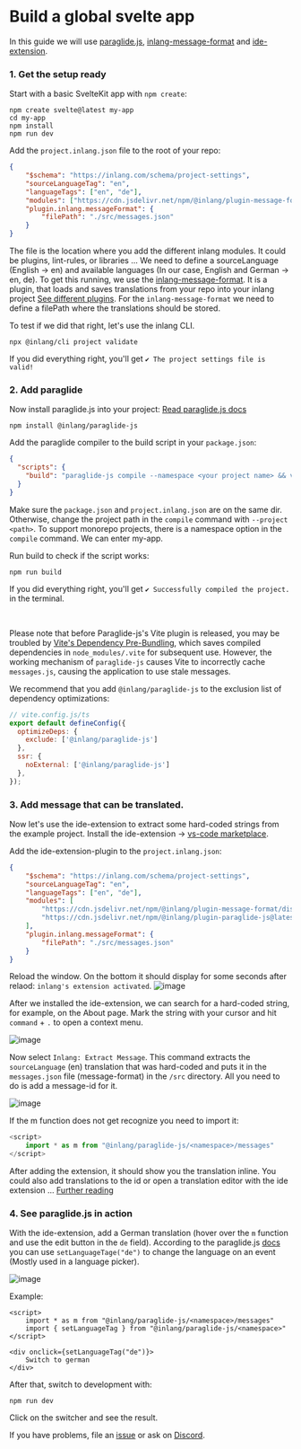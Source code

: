 # Build a global svelte app

In this guide we will use [paraglide.js](https://inlang.com/m/gerre34r/library-inlang-paraglideJs), [inlang-message-format](https://inlang.com/m/reootnfj/plugin-inlang-messageFormat) and [ide-extension](https://inlang.com/m/r7kp499g/app-inlang-ideExtension).

### 1. Get the setup ready 

Start with a basic SvelteKit app with `npm create`:
```
npm create svelte@latest my-app
cd my-app
npm install
npm run dev
```

Add the `project.inlang.json` file to the root of your repo:
```json
{
	"$schema": "https://inlang.com/schema/project-settings",
	"sourceLanguageTag": "en",
	"languageTags": ["en", "de"],
	"modules": ["https://cdn.jsdelivr.net/npm/@inlang/plugin-message-format/dist/index.js"],
	"plugin.inlang.messageFormat": {
		"filePath": "./src/messages.json"
	}
}
```
The file is the location where you add the different inlang modules. It could be plugins, lint-rules, or libraries ... We need to define a sourceLanguage (English -> en) and available languages (In our case, English and German -> en, de). To get this running, we use the [inlang-message-format](https://inlang.com/m/reootnfj/plugin-inlang-messageFormat). It is a plugin, that loads and saves translations from your repo into your inlang project [See different plugins](https://inlang.com/search?q=load%20save). For the `inlang-message-format` we need to define a filePath where the translations should be stored.

To test if we did that right, let's use the inlang CLI. 
```
npx @inlang/cli project validate
```
If you did everything right, you'll get `✔ The project settings file is valid! `

### 2. Add paraglide

Now install paraglide.js into your project:
[Read paraglide.js docs](https://inlang.com/m/gerre34r/library-inlang-paraglideJs)
```
npm install @inlang/paraglide-js
```

Add the paraglide compiler to the build script in your `package.json`:
```json
{
  "scripts": {
    "build": "paraglide-js compile --namespace <your project name> && vite build"
  }
}
```
Make sure the `package.json` and `project.inlang.json` are on the same dir. Otherwise, change the project path in the `compile` command with `--project <path>`. To support monorepo projects, there is a namespace option in the `compile` command. We can enter my-app.

Run build to check if the script works:
```
npm run build
```
If you did everything right, you'll get `✔ Successfully compiled the project.` in the terminal.

<br/>

Please note that before Paraglide-js's Vite plugin is released, you may be troubled by [Vite's Dependency Pre-Bundling](https://vitejs.dev/guide/dep-pre-bundling.html), which saves compiled dependencies in `node_modules/.vite` for subsequent use. However, the working mechanism of `paraglide-js` causes Vite to incorrectly cache `messages.js`, causing the application to use stale messages.

We recommend that you add `@inlang/paraglide-js` to the exclusion list of dependency optimizations:
```js
// vite.config.js/ts
export default defineConfig({
  optimizeDeps: {
    exclude: ['@inlang/paraglide-js']
  },
  ssr: {
    noExternal: ['@inlang/paraglide-js']
  },
});
```

### 3. Add message that can be translated.

Now let's use the ide-extension to extract some hard-coded strings from the example project. Install the ide-extension -> [vs-code marketplace](https://marketplace.visualstudio.com/items?itemName=inlang.vs-code-extension).

Add the ide-extension-plugin to the `project.inlang.json`:
```json
{
	"$schema": "https://inlang.com/schema/project-settings",
	"sourceLanguageTag": "en",
	"languageTags": ["en", "de"],
	"modules": [
	    "https://cdn.jsdelivr.net/npm/@inlang/plugin-message-format/dist/index.js",
	    "https://cdn.jsdelivr.net/npm/@inlang/plugin-paraglide-js@latest/dist/index.js"
    ],
	"plugin.inlang.messageFormat": {
		"filePath": "./src/messages.json"
	}
}
```
Reload the window. On the bottom it should display for some seconds after relaod: `inlang's extension activated`.
![image](https://github.com/inlang/monorepo/assets/58360188/b31edf5b-fd14-4054-99aa-1d32d4084d12)

After we installed the ide-extension, we can search for a hard-coded string, for example, on the About page. Mark the string with your cursor and hit `command` + `.` to open a context menu.

![image](https://github.com/inlang/monorepo/assets/58360188/573a7e58-565d-4cb7-9aa3-1466b4b4069e)

Now select `Inlang: Extract Message`. This command extracts the `sourceLanguage` (en) translation that was hard-coded and puts it in the `messages.json` file (message-format) in the `/src` directory. All you need to do is add a message-id for it.

![image](https://github.com/inlang/monorepo/assets/58360188/2ea7bb89-c051-4624-b9df-5a67d5c1e9d4)

If the m function does not get recognize you need to import it:
```ts
<script>
	import * as m from "@inlang/paraglide-js/<namespace>/messages"
</script>
```

After adding the extension, it should show you the translation inline. You could also add translations to the id or open a translation editor with the ide extension ... [Further reading](https://inlang.com/m/r7kp499g/app-inlang-ideExtension)

### 4. See paraglide.js in action

With the ide-extension, add a German translation (hover over the `m` function and use the edit button in the `de` field). According to the paraglide.js [docs](https://inlang.com/m/gerre34r/library-inlang-paraglideJs) you can use `setLanguageTage("de")` to change the language on an event (Mostly used in a language picker). 

![image](https://github.com/inlang/monorepo/assets/58360188/55ad46fd-45c3-4526-8d42-248798f490e5)

Example:
```svelte
<script>
	import * as m from "@inlang/paraglide-js/<namespace>/messages"
	import { setLanguageTag } from "@inlang/paraglide-js/<namespace>"
</script>

<div onclick={setLanguageTag("de")}>
    Switch to german
</div>
```

After that, switch to development with:
```
npm run dev
```

Click on the switcher and see the result.

If you have problems, file an [issue]() or ask on [Discord]().
